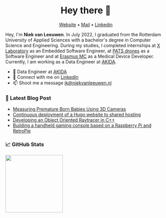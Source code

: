 <h1 align="center">Hey there 👋</h1>

<p align="center">
  <a href="https://niekvanleeuwen.nl">Website</a> •
  <a href="mailto:ik@niekvanleeuwen.nl">Mail</a> •
  <a href="https://www.linkedin.com/in/niek-van-leeuwen">Linkedin</a>
</p>

Hey, I'm __Niek van Leeuwen__. In July 2022, I graduated from the Rotterdam University of Applied Sciences with a bachelor's degree in Computer Science and Engineering. During my studies, I completed internships at <a href="https://www.deltaxlab.com/">X Laboratory</a> as an Embedded Software Engineer, at <a href="https://pats-drones.com/">PATS drones</a> as a Software Engineer and at <a href="https://www.erasmusmc.nl/nl-nl/patientenzorg/create4care">Erasmus MC</a> as a Medical Device Developer. Currently, I am working as a Data Engineer at <a href="https://www.akida.nl/">AKIDA</a>.

* 💼 Data Engineer at [AKIDA](https://akida.nl/) <br/>
* 🔖 Connect with me on [LinkedIn](https://www.linkedin.com/in/niek-van-leeuwen)<br/>
* 📫 Shoot me a message [ik@niekvanleeuwen.nl](mailto:ik@niekvanleeuwen.nl)

### 📕 Latest Blog Post

- [Measuring Premature Born Babies Using 3D Cameras](https://niekvanleeuwen.nl/blog/3d-rendering/measuring-premature-born-babies-using-3d-cameras/)
- [Continuous deployment of a Hugo website to shared hosting](https://niekvanleeuwen.nl/blog/ci-cd/automatic-deployment-of-a-hugo-website-to-shared-hosting/)
- [Developing an Object Oriented Raytracer in C++](https://niekvanleeuwen.nl/blog/3d-rendering/developing-an-object-oriented-raytracer-in-c-plus-plus/)
- [Building a handheld gaming console based on a Raspberry Pi and RetroPie](https://niekvanleeuwen.nl/blog/hardware/creating-a-portable-gaming-console-with-a-raspberry-pi/)


### &#x1f4c8; GitHub Stats

<img height="180em" src="https://github-readme-stats.vercel.app/api?username=niekvleeuwen&show_icons=true&hide_border=true&&count_private=true&include_all_commits=true" />